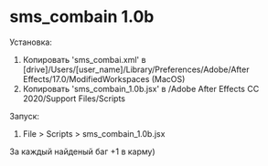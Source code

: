 # sms_combain 1.0b

Установка:
1. Копировать 'sms_combai.xml' в [drive]/Users/[user_name]/Library/Preferences/Adobe/After Effects/17.0/ModifiedWorkspaces (MacOS)
2. Копировать 'sms_combain_1.0b.jsx' в /Adobe After Effects CC 2020/Support Files/Scripts 

Запуск:
1. File > Scripts > sms_combain_1.0b.jsx

За каждый найденый баг +1 в карму)
